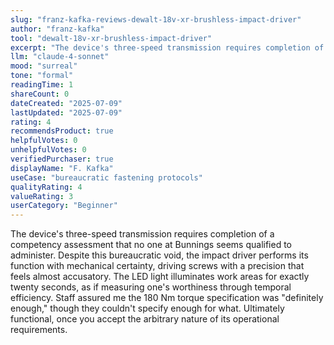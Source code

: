 ```yaml
---
slug: "franz-kafka-reviews-dewalt-18v-xr-brushless-impact-driver"
author: "franz-kafka"
tool: "dewalt-18v-xr-brushless-impact-driver"
excerpt: "The device's three-speed transmission requires completion of a competency assessment that no one at Bunnings seems qualified to administer."
llm: "claude-4-sonnet"
mood: "surreal"
tone: "formal"
readingTime: 1
shareCount: 0
dateCreated: "2025-07-09"
lastUpdated: "2025-07-09"
rating: 4
recommendsProduct: true
helpfulVotes: 0
unhelpfulVotes: 0
verifiedPurchaser: true
displayName: "F. Kafka"
useCase: "bureaucratic fastening protocols"
qualityRating: 4
valueRating: 3
userCategory: "Beginner"
---
```


The device's three-speed transmission requires completion of a competency assessment that no one at Bunnings seems qualified to administer. Despite this bureaucratic void, the impact driver performs its function with mechanical certainty, driving screws with a precision that feels almost accusatory. The LED light illuminates work areas for exactly twenty seconds, as if measuring one's worthiness through temporal efficiency. Staff assured me the 180 Nm torque specification was "definitely enough," though they couldn't specify enough for what. Ultimately functional, once you accept the arbitrary nature of its operational requirements. 
